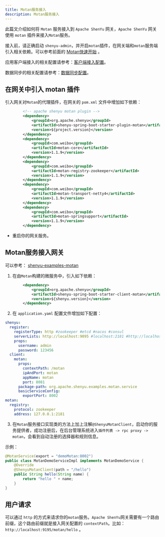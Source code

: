 ```yaml
---
title: Motan服务接入
description: Motan服务接入
---
```


此篇文介绍如何将 `Motan` 服务接入到 `Apache ShenYu` 网关，`Apache ShenYu` 网关使用 `motan` 插件来接入`Motan`服务。

接入前，请正确启动 `shenyu-admin`，并开启`motan`插件，在网关端和`motan`服务端引入相关依赖。可以参考前面的 [Motan快速开始](../quick-start/quick-start-motan) 。


应用客户端接入的相关配置请参考：[客户端接入配置](property-config/register-center-access.md)。

数据同步的相关配置请参考：[数据同步配置](property-config/use-data-sync.md)。

## 在网关中引入 motan 插件


引入网关对`Motan`的代理插件，在网关的 `pom.xml` 文件中增加如下依赖：

```xml
        <!-- apache shenyu motan plugin -->
        <dependency>
            <groupId>org.apache.shenyu</groupId>
            <artifactId>shenyu-spring-boot-starter-plugin-motan</artifactId>
            <version>${project.version}</version>
        </dependency>
        <dependency>
            <groupId>com.weibo</groupId>
            <artifactId>motan-core</artifactId>
            <version>1.1.9</version>
        </dependency>
        <dependency>
            <groupId>com.weibo</groupId>
            <artifactId>motan-registry-zookeeper</artifactId>
            <version>1.1.9</version>
        </dependency>
        <dependency>
            <groupId>com.weibo</groupId>
            <artifactId>motan-transport-netty4</artifactId>
            <version>1.1.9</version>
        </dependency>
        <dependency>
            <groupId>com.weibo</groupId>
            <artifactId>motan-springsupport</artifactId>
            <version>1.1.9</version>
        </dependency>
```

* 重启你的网关服务。

## Motan服务接入网关

可以参考： [shenyu-examples-motan](https://github.com/apache/shenyu/tree/master/shenyu-examples/shenyu-examples-motan)

1. 在由`Motan`构建的微服务中，引入如下依赖：

```xml
        <dependency>
            <groupId>org.apache.shenyu</groupId>
            <artifactId>shenyu-spring-boot-starter-client-motan</artifactId>
            <version>${shenyu.version}</version>
        </dependency>
```

2. 在 `application.yaml` 配置文件增加如下配置：

```yaml
shenyu:
  register:
    registerType: http #zookeeper #etcd #nacos #consul
    serverLists: http://localhost:9095 #localhost:2181 #http://localhost:2379 #localhost:8848
    props:
      username: admin
      password: 123456
  client:
    motan:
      props:
        contextPath: /motan
        ipAndPort: motan
        appName: motan
        port: 8081
      package-path: org.apache.shenyu.examples.motan.service
      basicServiceConfig:
        exportPort: 8002
motan:
  registry:
    protocol: zookeeper
    address: 127.0.0.1:2181
```

3. 在`Motan`服务接口实现类的方法上加上注解`@ShenyuMotanClient`，启动你的服务提供者，成功注册后，在后台管理系统进入`插件列表 -> rpc proxy -> motan`，会看到自动注册的选择器和规则信息。

示例：

```java
@MotanService(export = "demoMotan:8002")
public class MotanDemoServiceImpl implements MotanDemoService {
    @Override
    @ShenyuMotanClient(path = "/hello")
    public String hello(String name) {
        return "hello " + name;
    }
}
```

## 用户请求

可以通过 `http` 的方式来请求你的`motan`服务。`Apache ShenYu`网关需要有一个路由前缀，这个路由前缀就是接入网关配置的 `contextPath`。比如： `http://localhost:9195/motan/hello` 。
